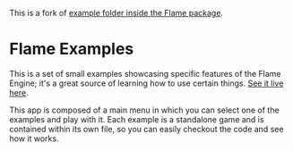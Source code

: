 This is a fork of [example folder inside the Flame package](https://github.com/flame-engine/flame/tree/main/packages/flame/example).

# Flame Examples

This is a set of small examples showcasing specific features of the Flame Engine; it's a great
source of learning how to use certain things.
[See it live here](https://examples.flame-engine.org/).

This app is composed of a main menu in which you can select one of the examples and play with it.
Each example is a standalone game and is contained within its own file, so you can easily checkout
the code and see how it works.